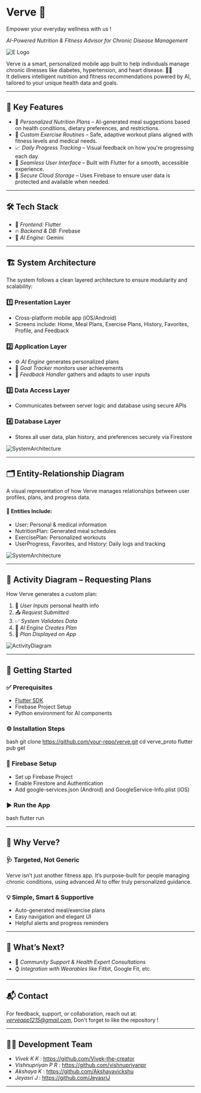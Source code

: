 #  Verve  🥗
Empower your everyday wellness with us !


*AI-Powered Nutrition & Fitness Advisor for Chronic Disease Management*

![E Logo](images/Ettizan_logo_enhanced22.png)

Verve is a smart, personalized mobile app built to help individuals manage chronic illnesses like diabetes, hypertension, and heart disease. 🌿💪  
It delivers intelligent nutrition and fitness recommendations powered by AI, tailored to your unique health data and goals.

---

## 🎯 Key Features
- 🥗 *Personalized Nutrition Plans* – AI-generated meal suggestions based on health conditions, dietary preferences, and restrictions.  
- 🏃 *Custom Exercise Routines* – Safe, adaptive workout plans aligned with fitness levels and medical needs.  
- 📈 *Daily Progress Tracking* – Visual feedback on how you're progressing each day.  
- 📱 *Seamless User Interface* – Built with Flutter for a smooth, accessible experience.  
- 🔐 *Secure Cloud Storage* – Uses Firebase to ensure user data is protected and available when needed.

---

## 🛠 Tech Stack
- 📲 *Frontend:* Flutter  
- 🔥 *Backend & DB:* Firebase  
- 🤖 *AI Engine:* Gemini  

---

## 🏗 System Architecture

The system follows a clean layered architecture to ensure modularity and scalability:

### 1️⃣ Presentation Layer  
- Cross-platform mobile app (iOS/Android)  
- Screens include: Home, Meal Plans, Exercise Plans, History, Favorites, Profile, and Feedback  

### 2️⃣ Application Layer  
- ⚙ *AI Engine* generates personalized plans  
- 🧭 *Goal Tracker* monitors user achievements  
- 💬 *Feedback Handler* gathers and adapts to user inputs  

### 3️⃣ Data Access Layer  
- Communicates between server logic and database using secure APIs  

### 4️⃣ Database Layer  
- Stores all user data, plan history, and preferences securely via Firestore  

![SystemArchitecture](images/diagrams/SystemArchitecture.png)

---

## 🗂 Entity-Relationship Diagram  

A visual representation of how Verve manages relationships between user profiles, plans, and progress data.

#### 🔹 Entities Include:
- User: Personal & medical information  
- NutritionPlan: Generated meal schedules  
- ExercisePlan: Personalized workouts  
- UserProgress, Favorites, and History: Daily logs and tracking  

![SystemArchitecture](images/diagrams/ERdiagram.png)

---

## 🔄 Activity Diagram – Requesting Plans

How Verve generates a custom plan:

1. 👤 *User Inputs* personal health info  
2. 📤 *Request Submitted*  
3. ✅ *System Validates Data*  
4. 🧠 *AI Engine Creates Plan*  
5. 📲 *Plan Displayed on App*

![ActivityDiagram](images/diagrams/ActivityDiagram.png)

---

## 🚀 Getting Started

### ✅ Prerequisites  
- [Flutter SDK](https://flutter.dev/docs/get-started/install)  
- Firebase Project Setup  
- Python environment for AI components  

### ⚙ Installation Steps
bash
git clone https://github.com/your-repo/verve.git
cd verve_proto
flutter pub get


### 🔧 Firebase Setup
- Set up Firebase Project  
- Enable Firestore and Authentication  
- Add google-services.json (Android) and GoogleService-Info.plist (iOS)  

### ▶ Run the App
bash
flutter run


---

## 📌 Why Verve?

### 🩺 Targeted, Not Generic  
Verve isn’t just another fitness app. It’s purpose-built for people managing chronic conditions, using advanced AI to offer truly personalized guidance.

### 💡 Simple, Smart & Supportive  
- Auto-generated meal/exercise plans  
- Easy navigation and elegant UI  
- Helpful alerts and progress reminders  

---

## 🌱 What’s Next?
- 🤝 *Community Support & Health Expert Consultations*  
- ⌚ *Integration with Wearables* like Fitbit, Google Fit, etc.  

---

## 📬 Contact  
For feedback, support, or collaboration, reach out at: *verveapp1215@gmail.com*,
Don't forget to like the repository !

---


## 👨‍💻 Development Team  
- *Vivek K K*          : https://github.com/Vivek-the-creator
- *Vishnupriyan P R*   : https://github.com/vishnupriyanpr
- *Akshaya K*          : https://github.com/Akshayavickshu
- *Jeyasri J*          : https://github.com/JeyasriJ

---
